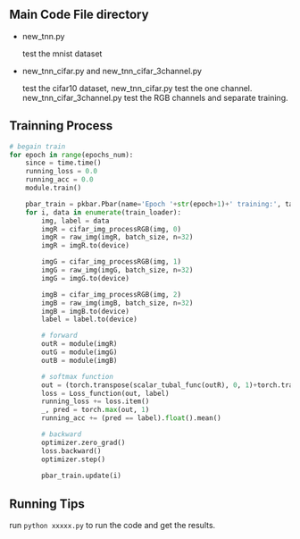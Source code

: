 ## Main Code File directory 
* new_tnn.py

  test the mnist dataset

* new_tnn_cifar.py and new_tnn_cifar_3channel.py

  test the cifar10 dataset, new_tnn_cifar.py test the one channel. new_tnn_cifar_3channel.py test the RGB channels and separate training.


## Trainning Process
```python 
# begain train
for epoch in range(epochs_num):
    since = time.time()
    running_loss = 0.0
    running_acc = 0.0
    module.train()

    pbar_train = pkbar.Pbar(name='Epoch '+str(epoch+1)+' training:', target=50000/batch_size)
    for i, data in enumerate(train_loader):
        img, label = data
        imgR = cifar_img_processRGB(img, 0)
        imgR = raw_img(imgR, batch_size, n=32)
        imgR = imgR.to(device)

        imgG = cifar_img_processRGB(img, 1)
        imgG = raw_img(imgG, batch_size, n=32)
        imgG = imgG.to(device)

        imgB = cifar_img_processRGB(img, 2)
        imgB = raw_img(imgB, batch_size, n=32)
        imgB = imgB.to(device)
        label = label.to(device)

        # forward
        outR = module(imgR)
        outG = module(imgG)
        outB = module(imgB)

        # softmax function
        out = (torch.transpose(scalar_tubal_func(outR), 0, 1)+torch.transpose(scalar_tubal_func(outG), 0, 1)+torch.transpose(scalar_tubal_func(outB), 0, 1))/3
        loss = Loss_function(out, label)
        running_loss += loss.item()
        _, pred = torch.max(out, 1)
        running_acc += (pred == label).float().mean()

        # backward
        optimizer.zero_grad()
        loss.backward()
        optimizer.step()
        
        pbar_train.update(i)
```
## Running Tips
run `python xxxxx.py` to run the code and get the results.
